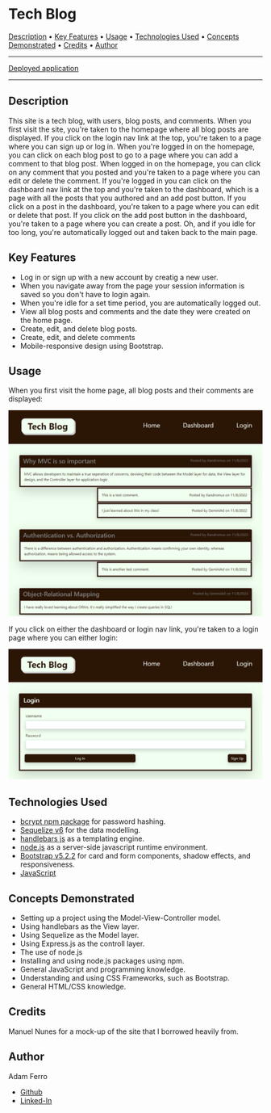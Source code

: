 <base target="_blank">

# Tech Blog

<a href="#description">Description</a> •
<a href="#key-features">Key Features</a> •
<a href="#usage">Usage</a> •
<a href="#technologies-used">Technologies Used</a> •
<a href="#concepts-demonstrated">Concepts Demonstrated</a> •
<a href="#credits">Credits</a> •
<a href="#author">Author</a>

---

[Deployed application](https://salty-crag-65332.herokuapp.com/)

---

## Description

This site is a tech blog, with users, blog posts, and comments. When you first visit the site, you're taken to the homepage where all blog posts are displayed. If you click on the login nav link at the top, you're taken to a page where you can sign up or log in. When you're logged in on the homepage, you can click on each blog post to go to a page where you can add a comment to that blog post. When logged in on the homepage, you can click on any comment that you posted and you're taken to a page where you can edit or delete the comment. If you're logged in you can click on the dashboard nav link at the top and you're taken to the dashboard, which is a page with all the posts that you authored and an add post button. If you click on a post in the dashboard, you're taken to a page where you can edit or delete that post. If you click on the add post button in the dashboard, you're taken to a page where you can create a post. Oh, and if you idle for too long, you're automatically logged out and taken back to the main page.

## Key Features

- Log in or sign up with a new account by creatig a new user.
- When you navigate away from the page your session information is saved so you don't have to login again.
- When you're idle for a set time period, you are automatically logged out.
- View all blog posts and comments and the date they were created on the home page.
- Create, edit, and delete blog posts.
- Create, edit, and delete comments
- Mobile-responsive design using Bootstrap.

## Usage

When you first visit the home page, all blog posts and their comments are displayed:

![Homepage](./images/homepage.png)

If you click on either the dashboard or login nav link, you're taken to a login page where you can either login:

![Login page](./images/login.png)

## Technologies Used

- [bcrypt npm package](https://www.npmjs.com/package/bcrypt) for password hashing.
- [Sequelize v6](https://sequelize.org/) for the data modelling.
- [handlebars js](https://handlebarsjs.com/) as a templating engine.
- [node.js](https://nodejs.org/en/) as a server-side javascript runtime environment.
- [Bootstrap v5.2.2](https://getbootstrap.com/) for card and form components, shadow effects, and responsiveness.
- [JavaScript](https://www.javascript.com/)

## Concepts Demonstrated

- Setting up a project using the Model-View-Controller model.
- Using handlebars as the View layer.
- Using Sequelize as the Model layer.
- Using Express.js as the controll layer.
- The use of node.js
- Installing and using node.js packages using npm.
- General JavaScript and programming knowledge.
- Understanding and using CSS Frameworks, such as Bootstrap.
- General HTML/CSS knowledge.

## Credits

Manuel Nunes for a mock-up of the site that I borrowed heavily from.

## Author

Adam Ferro

- [Github](https://github.com/GeminiAd)
- [Linked-In](https://www.linkedin.com/in/adam-ferro)
